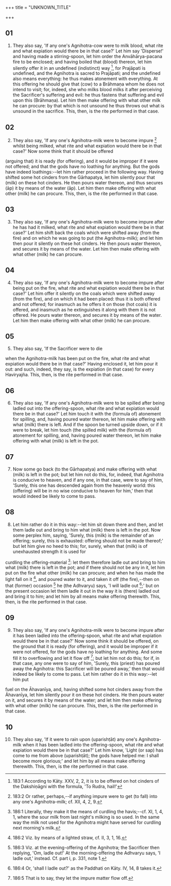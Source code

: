+++
title = "UNKNOWN_TITLE"

+++


## 01
1. They also say, 'If any one's Agnihotra-cow were to milk blood, what rite and what expiation would there be in that case?' Let him say 'Disperse!' and having made a stirring-spoon, let him order the Anvāhārya-pacana fire to be enclosed; and having boiled that (blood) thereon, let him silently offer it in an undefined (indistinct) way [^fn_514], for Prajāpati is undefined, and the Agnihotra is sacred to Prajāpati; and the undefined also means everything: he thus makes atonement with everything. At this offering he should give that (cow) to a Brāhmaṇa whom he does not intend to visit; for, indeed, she who milks blood milks it after perceiving the Sacrificer's suffering and evil: he thus fastens that suffering and evil upon this (Brāhmaṇa). Let him then make offering with what other milk he can procure: by that which is not unsound he thus throws out what is unsound in the sacrifice. This, then, is the rite performed in that case.

[^fn_514]: 183:1 According to Kāty. XXV, 2, 2, it is to be offered on hot cinders of the Dakshiṇāgni with the formula, 'To Rudra, hail!'

## 02
2. They also say, 'If any one's Agnihotra-milk were to become impure [^fn_515] whilst being milked, what rite and what expiation would there be in that case?' Now some think that it should be offered

[^fn_515]: 183:2 Or rather, perhaps,--if anything impure were to get (to fall) into any one's Agnihotra-milk; cf. XII, 4, 2, 9.

 (arguing that) it is ready (for offering), and it would be improper if it were not offered; and that the gods have no loathing for anything. But the gods have indeed loathings:--let him rather proceed in the following way. Having shifted some hot cinders from the Gārhapatya, let him silently pour that (milk) on these hot cinders. He then pours water thereon, and thus secures (āp) it by means of the water (āp). Let him then make offering with what other (milk) he can procure. This, then, is the rite performed in that case.

## 03
3. They also say, 'If any one's Agnihotra-milk were to become impure after he has had it milked, what rite and what expiation would there be in that case?' Let him shift back the coals which were shifted away (from the fire) and on which he was going to put (the Agnihotra-milk); and let him then pour it silently on these hot cinders. He then pours water thereon, and secures it by means of the water. Let him then make offering with what other (milk) he can procure.

## 04
4. They also say, 'If any one's Agnihotra-milk were to become impure after being put on the fire, what rite and what expiation would there be in that case?' Let him offer it silently on the coals which were shifted away (from the fire), and on which it had been placed: thus it is both offered and not offered; for inasmuch as he offers it on those (hot coals) it is offered, and inasmuch as he extinguishes it along with them it is not offered. He pours water thereon, and secures it by means of the water. Let him then make offering with what other (milk) he can procure.

## 05
5. They also say, 'If the Sacrificer were to die

when the Agnihotra-milk has been put on the fire, what rite and what expiation would there be in that case?' Having enclosed it, let him pour it out: and such, indeed, they say, is the expiation (in that case) for every Haviryajña. This, then, is the rite performed in that case.

## 06
6. They also say, 'If any one's Agnihotra-milk were to be spilled after being ladled out into the offering-spoon, what rite and what expiation would there be in that case?' Let him touch it with the (formula of) atonement for spilling, and, having poured water thereon, let him make offering with what (milk) there is left. And if the spoon be turned upside down, or if it were to break, let him touch (the spilled milk) with the (formula of) atonement for spilling, and, having poured water thereon, let him make offering with what (milk) is left in the pot.

## 07
7. Now some go back (to the Gārhapatya) and make offering with what (milk) is left in the pot; but let him not do this, for, indeed, that Agnihotra is conducive to heaven, and if any one, in that case, were to say of him, 'Surely, this one has descended again from the heavenly world: this (offering) will be in no wise conducive to heaven for him,' then that would indeed be likely to come to pass.

## 08
8. Let him rather do it in this way:--let him sit down there and then, and let them ladle out and bring to him what (milk) there is left in the pot. Now some perplex him, saying, 'Surely, this (milk) is the remainder of an offering; surely, this is exhausted: offering should not be made thereof;' but let him give no heed to this; for, surely, when that (milk) is of unexhausted strength it is used for

curdling the offering-material [^fn_516]: let them therefore ladle out and bring to him what (milk) there is left in the pot; and if there should not be any in it, let him put on the fire what other (milk) he can procure; and when he has made the light fall on it [^fn_517], and poured water to it, and taken it off (the fire),--then on that (former) occasion [^fn_518] he (the Adhvaryu) says, 'I will ladle out [^fn_519];' but on the present occasion let them ladle it out in the way it is (there) ladled out and bring it to him; and let him by all means make offering therewith. This, then, is the rite performed in that case.

[^fn_516]: 186:1 Literally, they make it the means of curdling the havis;--cf. XI, 1, 4, 1, where the sour milk from last night's milking is so used. In the same way the milk not used for the Agnihotra might have served for curdling next morning's milk.

[^fn_517]: 186:2 Viz. by means of a lighted straw, cf. II, 3, 1, 16.

[^fn_518]: 186:3 Viz. at the evening-offering of the Agnihotra; the Sacrificer then replying, 'Om, ladle out!' At the morning-offering the Adhvaryu says, 'I ladle out,' instead. Cf. part i, p. 331, note 1.

[^fn_519]: 186:4 Or, 'shall I ladle out?' as the Paddhati on Kāty. IV, 14, 8 takes it.

## 09
9. They also say, 'If any one's Agnihotra-milk were to become impure after it has been ladled into the offering-spoon, what rite and what expiation would there be in that case?' Now some think it should be offered, on the ground that it is ready (for offering), and it would be improper if it were not offered, for the gods have no loathing for anything. And some fill it to overflowing and let it flow off [^fn_520]; but let him not do this; for if, in that case, any one were to say of him, 'Surely, this (priest) has poured away the Agnihotra: this Sacrificer will be poured away,' then that would indeed be likely to come to pass. Let him rather do it in this way:--let him put

[^fn_520]: 186:5 That is to say, they let the impure matter flow off.

fuel on the Āhavanīya, and, having shifted some hot cinders away from the Āhavanīya, let him silently pour it on these hot cinders. He then pours water on it, and secures it by means of the water; and let him then make offering with what other (milk) he can procure. This, then, is the rite performed in that case.

## 10
10. They also say, 'If it were to rain upon (uparishṭāt) any one's Agnihotra-milk when it has been ladled into the offering-spoon, what rite and what expiation would there be in that case?' Let him know, 'Light (or sap) has come to me from above (uparishṭāt); the gods have helped me: I shall become more glorious;' and let him by all means make offering therewith. This, then, is the rite performed in that case.

